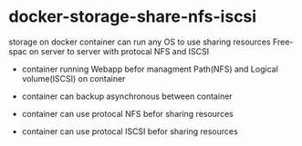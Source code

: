 # docker-storage-share-nfs-iscsi

storage on docker container can run any OS to use sharing resources Free-spac on server to server with protocal NFS and ISCSI

- container running Webapp befor managment Path(NFS) and Logical volume(ISCSI) on container

- container can backup asynchronous between container

- container can use protocal NFS befor sharing resources

- container can use protocal ISCSI befor sharing resources
